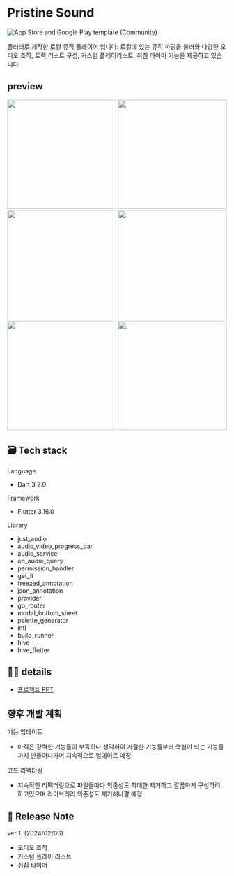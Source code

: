 # Pristine Sound

![App Store and Google Play template (Community)](https://github.com/Dalso13/music-player/assets/119721317/2c573dcd-fb03-47e0-927e-5dc4177307f7)

플러터로 제작한 로컬 뮤직 플레이어 입니다.
로컬에 있는 뮤직 파일을 불러와
다양한 오디오 조작, 트랙 리스트 구성, 커스텀 플레이리스트, 취침 타이머 기능을 제공하고 있습니다.


## preview

<img src="https://github.com/Dalso13/music-player/assets/119721317/087c01cc-1a2c-4046-8d5c-06bf0c517537" width="250"/>
<img src="https://github.com/Dalso13/music-player/assets/119721317/5df896a5-eaed-462f-8dfa-66de1cd0e495" width="250"/>
<img src="https://github.com/Dalso13/music-player/assets/119721317/0792db14-2176-4569-9477-d1a9c1bf06ea" width="250"/>
<img src="https://github.com/Dalso13/music-player/assets/119721317/2ac9aad7-5480-496b-9bbf-2204616b0f09" width="250"/>
<img src="https://github.com/Dalso13/music-player/assets/119721317/5c16757b-add2-4c03-96b0-e955b3d2314c" width="250"/>
<img src="https://github.com/Dalso13/music-player/assets/119721317/61940b2f-1c7f-4a70-81a8-94ee0ba2f61c" width="250"/>

## 🗃 Tech stack
Language
- Dart 3.2.0

Framework
- Flutter 3.16.0

Library
- just_audio
- audio_video_progress_bar
- audio_service
- on_audio_query
- permission_handler
- get_it
- freezed_annotation
- json_annotation
- provider
- go_router
- modal_bottom_sheet
- palette_generator
- intl
- build_runner
- hive
- hive_flutter

## 👩‍💻  details
- [프로젝트 PPT](https://gamma.app/docs/-vybme9zlt96kecp)


## 향후 개발 계획

기능 업데이트
- 아직은 강력한 기능들이 부족하다 생각하여 자잘한 기능들부터 핵심이 되는 기능들까지 만들어나가며 지속적으로 업데이트 예정
  
코드 리팩터링
- 지속적인 리팩터링으로 파일들마다 의존성도 최대한 제거하고 깔끔하게 구성하려 하고있으며 라이브러리 의존성도 제거해나갈 예정


## 📜 Release Note

ver 1. (2024/02/06)

- 오디오 조작
- 커스텀 플레이 리스트
- 취침 타이머
